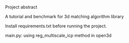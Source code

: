 Project abstract

A tutorial and benchmark for 3d matching algorithm library

Install requirements.txt before running the project.

main.py: using reg_multiscale_icp method in open3d
